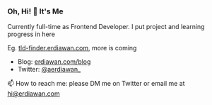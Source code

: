 ### Oh, Hi! 👋 It's Me

Currently full-time as Frontend Developer. I put project and learning progress in here

Eg. [tld-finder.erdiawan.com](https://tld-finder.erdiawan.com), more is coming

- Blog: [erdiawan.com/blog](https://erdiawan.com/blog)
- Twitter: [@aerdiawan_](https://www.twitter.com/aerdiawan_)

📫 How to reach me: please DM me on Twitter or email me at [hi@erdiawan.com](mailto:hi@erdiawan.com)
<!--
**erdie/erdie** is a ✨ _special_ ✨ repository because its `README.md` (this file) appears on your GitHub profile.

Here are some ideas to get you started:

- 🔭 I’m currently working on ...
- 🌱 I’m currently learning ...
- 👯 I’m looking to collaborate on ...
- 🤔 I’m looking for help with ...
- 💬 Ask me about ...
- 📫 How to reach me: ...
- 😄 Pronouns: ...
- ⚡ Fun fact: ...
-->
